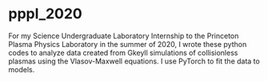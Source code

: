 # pppl_2020
For my Science Undergraduate Laboratory Internship to the Princeton Plasma Physics Laboratory in the summer of 2020, I wrote these python codes to analyze data created from Gkeyll simulations of collisionless plasmas using the Vlasov-Maxwell equations. I use PyTorch to fit the data to models.
